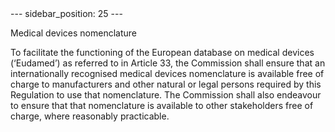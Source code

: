 
<meta data-rh="true" name="docsearch:language" content="en">
<meta data-rh="true" name="docsearch:version" content="current">
<meta data-rh="true" name="docsearch:docusaurus_tag" content="docs-default-current">
        ---
sidebar_position: 25
---
           <p class="stitle-article-norm">Medical devices nomenclature</p>
   <p class="norm">To facilitate the functioning of the European 
database on medical devices (‘Eudamed’) as referred to in 
Article&nbsp;33, the Commission shall ensure that an internationally 
recognised medical devices nomenclature is available free of charge to 
manufacturers and other natural or legal persons required by this 
Regulation to use that nomenclature. The Commission shall also endeavour
 to ensure that that nomenclature is available to other stakeholders 
free of charge, where reasonably practicable.</p>